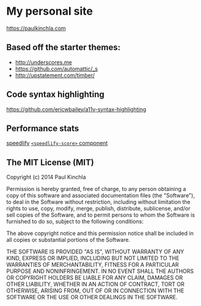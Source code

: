 # My personal site

https://paulkinchla.com

## Based off the starter themes:

- http://underscores.me
- https://github.com/automattic/_s
- http://upstatement.com/timber/

## Code syntax highlighting

https://github.com/ericwbailey/a11y-syntax-highlighting

## Performance stats 
[speedlify](https://github.com/zachleat/speedlify/)
[`<speedlify-score>` component](https://github.com/zachleat/speedlify-score)

## The MIT License (MIT)

Copyright (c) 2014 Paul Kinchla

Permission is hereby granted, free of charge, to any person obtaining a copy
of this software and associated documentation files (the "Software"), to deal
in the Software without restriction, including without limitation the rights
to use, copy, modify, merge, publish, distribute, sublicense, and/or sell
copies of the Software, and to permit persons to whom the Software is
furnished to do so, subject to the following conditions:

The above copyright notice and this permission notice shall be included in
all copies or substantial portions of the Software.

THE SOFTWARE IS PROVIDED "AS IS", WITHOUT WARRANTY OF ANY KIND, EXPRESS OR
IMPLIED, INCLUDING BUT NOT LIMITED TO THE WARRANTIES OF MERCHANTABILITY,
FITNESS FOR A PARTICULAR PURPOSE AND NONINFRINGEMENT. IN NO EVENT SHALL THE
AUTHORS OR COPYRIGHT HOLDERS BE LIABLE FOR ANY CLAIM, DAMAGES OR OTHER
LIABILITY, WHETHER IN AN ACTION OF CONTRACT, TORT OR OTHERWISE, ARISING FROM,
OUT OF OR IN CONNECTION WITH THE SOFTWARE OR THE USE OR OTHER DEALINGS IN
THE SOFTWARE.

